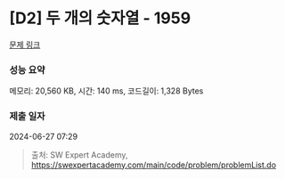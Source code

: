 # [D2] 두 개의 숫자열 - 1959 

[문제 링크](https://swexpertacademy.com/main/code/problem/problemDetail.do?contestProbId=AV5PpoFaAS4DFAUq) 

### 성능 요약

메모리: 20,560 KB, 시간: 140 ms, 코드길이: 1,328 Bytes

### 제출 일자

2024-06-27 07:29



> 출처: SW Expert Academy, https://swexpertacademy.com/main/code/problem/problemList.do